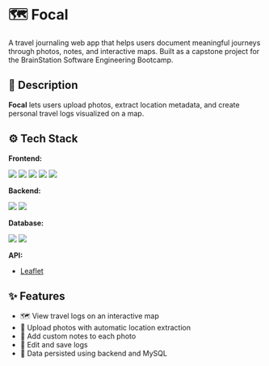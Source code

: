 # 🗺️ Focal

A travel journaling web app that helps users document meaningful journeys through photos, notes, and interactive maps. Built as a capstone project for the BrainStation Software Engineering Bootcamp.

## 📖 Description

**Focal** lets users upload photos, extract location metadata, and create personal travel logs visualized on a map.

## ⚙️ Tech Stack

**Frontend:**
<p align="left">
  <img src="https://img.shields.io/badge/HTML5-E34F26?style=for-the-badge&logo=html5&logoColor=white" />
  <img src="https://img.shields.io/badge/CSS3-1572B6?style=for-the-badge&logo=css3&logoColor=white" />
  <img src="https://img.shields.io/badge/Sass-CC6699?style=for-the-badge&logo=sass&logoColor=white" />
  <img src="https://img.shields.io/badge/JavaScript-323330?style=for-the-badge&logo=javascript&logoColor=F7DF1E" />
  <img src="https://img.shields.io/badge/React-20232A?style=for-the-badge&logo=react&logoColor=61DAFB" />
</p>

**Backend:**
<p align="left">
  <img src="https://img.shields.io/badge/Node%20js-339933?style=for-the-badge&logo=nodedotjs&logoColor=white" />
  <img src="https://img.shields.io/badge/Express.js-000000?style=for-the-badge&logo=express&logoColor=white" />
</p>

**Database:**
<p align="left">
  <img src="https://img.shields.io/badge/MySQL-005C84?style=for-the-badge&logo=mysql&logoColor=white" />
  <img src="https://img.shields.io/badge/Knex.js-orange?style=for-the-badge" />
</p>

**API:**  
- [Leaflet](https://leafletjs.com/)

## ✨ Features
- 🗺️ View travel logs on an interactive map
- 📸 Upload photos with automatic location extraction
- 📝 Add custom notes to each photo
- 🔄 Edit and save logs
- 💾 Data persisted using backend and MySQL
